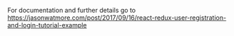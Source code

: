 For documentation and further details go to https://jasonwatmore.com/post/2017/09/16/react-redux-user-registration-and-login-tutorial-example
